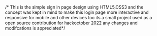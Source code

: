 /* This is the simple sign in page design using HTML5,CSS3 and the concept was kept in mind to make this login page 
 more interactive and responsive for mobile and other devices too
  its a small project used as a open source contribution for hackoctober 2022
    any changes and modifcations is appreciated*/